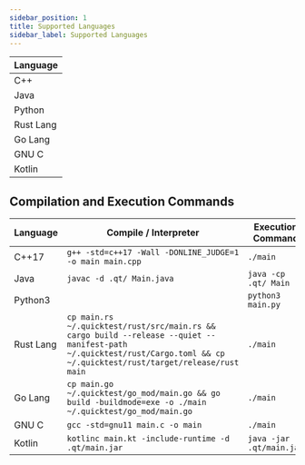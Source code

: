 ```yaml
---
sidebar_position: 1
title: Supported Languages
sidebar_label: Supported Languages
---
```


| Language           |
|--------------------|
| C++                |
| Java               |
| Python             |
| Rust Lang          |
| Go Lang            |
| GNU C              |
| Kotlin             |

## Compilation and Execution Commands

| Language  | Compile / Interpreter                                                                                                                                                     | Execution Command           |
|-----------|---------------------------------------------------------------------------------------------------------------------------------------------------------------------------|-----------------------------|
| C++17     | `g++ -std=c++17 -Wall -DONLINE_JUDGE=1 -o main main.cpp`                                                                                                                  | `./main`                    |
| Java      | `javac -d .qt/ Main.java`                                                                                                                                              | `java -cp .qt/ Main`     |
| Python3   |                                                                                                                                                                           | `python3 main.py`           |
| Rust Lang | `cp main.rs ~/.quicktest/rust/src/main.rs && cargo build --release --quiet --manifest-path ~/.quicktest/rust/Cargo.toml && cp ~/.quicktest/rust/target/release/rust main` | `./main`                    |
| Go Lang   | `cp main.go ~/.quicktest/go_mod/main.go && go build -buildmode=exe -o ./main ~/.quicktest/go_mod/main.go`                                                          | `./main`                    |
| GNU C     | `gcc -std=gnu11 main.c -o main`                                                                                                                                    | `./main`                    |
| Kotlin    | `kotlinc main.kt -include-runtime -d .qt/main.jar`                                                                                                                     | `java -jar .qt/main.jar` |
